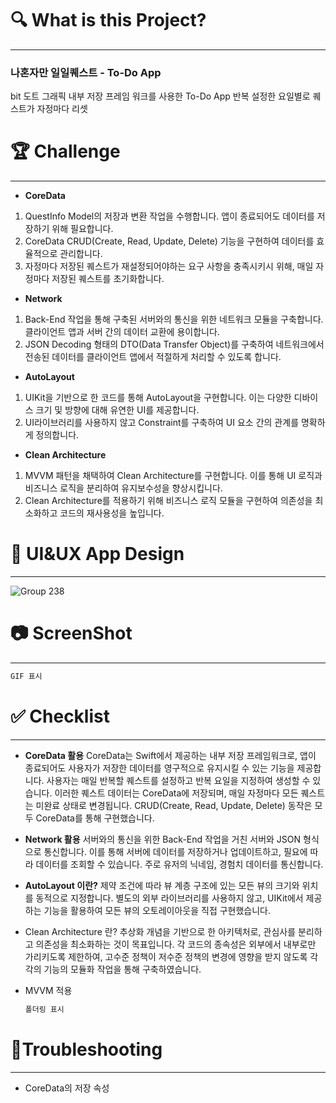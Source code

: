 # **🔍 What is this Project?**

---

### 나혼자만 일일퀘스트 - To-Do App

bit 도트 그래픽 내부 저장 프레임 워크를 사용한 To-Do App
반복 설정한 요일별로 퀘스트가 자정마다 리셋

# **🏆 Challenge**

---

- **CoreData**
1. QuestInfo Model의 저장과 변환 작업을 수행합니다. 
앱이 종료되어도 데이터를 저장하기 위해 필요합니다.
2. CoreData CRUD(Create, Read, Update, Delete) 기능을 구현하여 데이터를 효율적으로 관리합니다.
3. 자정마다 저장된 퀘스트가 재설정되어야하는 요구 사항을 충족시키시 위해, 
매일 자정마다 저장된 퀘스트를 초기화합니다.
- **Network**
1. Back-End 작업을 통해 구축된 서버와의 통신을 위한 네트워크 모듈을 구축합니다. 
클라이언트 앱과 서버 간의 데이터 교환에 용이합니다.
2. JSON Decoding 형태의 DTO(Data Transfer Object)를 구축하여 네트워크에서 전송된 데이터를 클라이언트 앱에서 적절하게 처리할 수 있도록 합니다.
- **AutoLayout**
1. UIKit을 기반으로 한 코드를 통해 AutoLayout을 구현합니다.
이는 다양한 디바이스 크기 및 방향에 대해 유연한 UI를 제공합니다.
2. UI라이브러리를 사용하지 않고 Constraint를 구축하여 UI 요소 간의 관계를 명확하게 정의합니다.
- **Clean Architecture**
1. MVVM 패턴을 채택하여 Clean Architecture를 구현합니다.
이를 통해 UI 로직과 비즈니스 로직을 분리하여 유지보수성을 향상시킵니다.
2. Clean Architecture를 적용하기 위해 비즈니스 로직 모듈을 구현하여 의존성을 최소화하고 코드의 재사용성을 높입니다.

# **📱 UI&UX App Design**

---
![Group 238](https://github.com/jus1234/aloneDailyQuest/assets/130636633/807253b1-d267-497d-ab0a-c83b5985561a)



# **📷 ScreenShot**

---

```swift
GIF 표시
```

# **✅ Checklist**

---

- **CoreData 활용**
CoreData는 Swift에서 제공하는 내부 저장 프레임워크로, 앱이 종료되어도 사용자가 저장한 데이터를 영구적으로 유지시킬 수 있는 기능을 제공합니다. 사용자는 매일 반복할 퀘스트를 설정하고 반복 요일을 지정하여 생성할 수 있습니다. 이러한 퀘스트 데이터는 CoreData에 저장되며, 매일 자정마다 모든 퀘스트는 미완료 상태로 변경됩니다.
CRUD(Create, Read, Update, Delete) 동작은 모두 CoreData를 통해 구현했습니다.
- **Network 활용**
서버와의 통신을 위한 Back-End 작업을 거친 서버와 JSON 형식으로 통신합니다.
이를 통해 서버에 데이터를 저장하거나 업데이트하고, 필요에 따라 데이터를 조회할 수 있습니다.
주로 유저의 닉네임, 경험치 데이터를 통신합니다.
- **AutoLayout 이란?**
제약 조건에 따라 뷰 계층 구조에 있는 모든 뷰의 크기와 위치를 동적으로 지정합니다.
별도의 외부 라이브러리를 사용하지 않고, UIKit에서 제공하는 기능을 활용하여 모든 뷰의 오토레이아웃을 직접 구현했습니다.
- Clean Architecture 란?
추상화 개념을 기반으로 한 아키텍처로, 관심사를 분리하고 의존성을 최소화하는 것이 목표입니다.
각 코드의 종속성은 외부에서 내부로만 가리키도록 제한하여, 고수준 정책이 저수준 정책의 변경에 영향을 받지 않도록 각각의 기능의 모듈화 작업을 통해 구축하였습니다.
- MVVM 적용
    
    ```swift
    폴더링 표시
    ```
    

# **🚨Troubleshooting**

---

- CoreData의 저장 속성
